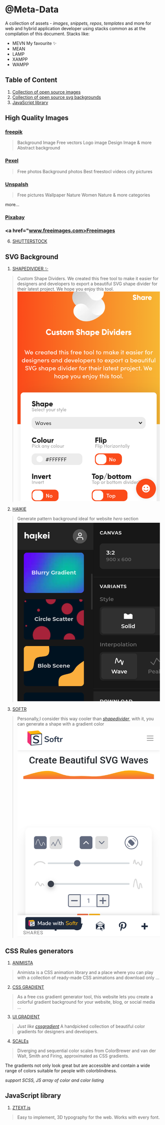 # @Meta-Data
 A collection of assets - _images_, _snippets,_ _repos_, _templates_ and more for web and hybrid application developer using stacks common as at the compilation of this document. Stacks like:
 - MEVN  My favourite :sparkles:
 - MEAN 
 - LAMP
 - XAMPP
 - WAMPP
 

## Table of Content 
1. [Collection of open source images](#images)
2. [Collection of open source svg backgrounds](#svg>background)
4. [JavaScript library](#js-lis)

## High Quality Images 
<a name="images"></a>

### <a href="www.freepik.com">freepik</a>

  > Background Image 
  > Free vectors 
  > Logo image 
  > Design Image & more
  > Abstract background
  
### <a href="www.pexel.com">Pexel</a>
 > Free photos 
 > Background photos
 > Best freestocl videos
 > city pictures
  
### <a href="www.unsplash.com">Unspalsh</a>
 > Free pictures
 > Wallpaper 
 > Nature
 > Women
 > Nature & more categories
 
more...

### <a href="www.pixabay">Pixabay</a>
### <a href="www.freeimages.com>Freeimages</a>
6. [SHUTTERSTOCK](www.shutterstock.com)


## SVG Background 
<a name="svg>background"></a>
1. [SHAPEDIVIDER :sparkles:](shapedivider.io)
>Custom Shape Dividers. 
>We created this free tool to make it easier for designers and developers to export a beautiful SVG shape divider for their latest project. We hope you enjoy this tool.
![SHAPEDIVIDER](assets/img/shapedivider.png)



2. [HAIKIE](https://app.haikei.app)
>Generate pattern background ideal for website _hero_ section
![HAIKIE SVGs](assets/img/haikie.png)


3. [SOFTR](https://www.softr.io/tools/svg-wave-generator)
> Personally,I consider this way cooler than  _[shapedivider](shapedivider.io)_, with it, you can generate a shape with a gradient color 
![SOFTR](assets/img/softr.png)


## CSS Rules generators 

1. [ANIMISTA](https://animista.net)
>Animista is a CSS animation library and a place where you can play with a collection of ready-made CSS animations and download only ...


2. [CSS GRADIENT](https://cssgradient.io)
>As a free css gradient generator tool, this website lets you create a colorful gradient background for your website, blog, or social media ...


3. [UI GRADIENT]()
 >_Just like  [cssgradient](https://cssgradient.io)_
A handpicked collection of beautiful color gradients for designers and developers.

4. [SCALEs](https://bennettfeely.com/scales/)
>Diverging and sequential color scales from ColorBrewer and van der Walt, Smith and Firing, approximated as CSS gradients.

The gradients not only look great but are accessible and contain a wide range of colors suitable for people with colorblindness.

*support SCSS, JS array of color and color listing*






## JavaScript library
1. [ZTEXT.js](https://bennettfeely.com/ztext/)
>Easy to implement, 3D typography for the web. Works with every font.
